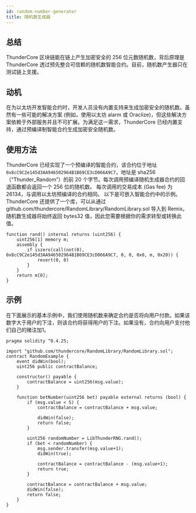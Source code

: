 ```yaml
---
id: random-number-generator
title: 随机数生成器
---
```

## 总结
ThunderCore 区块链能在链上产生加密安全的 256 位元数随机数，背后原理是 ThunderCore 透过预先整合可信赖的随机数智能合约。目前，随机数产生器只在测试链上支援。

## 动机
在为以太坊开发智能合约时，开发人员没有内置支持来生成加密安全的随机数。虽然有一些可能的解决方案 (例如，使用以太坊 alarm 或 Oraclize)，但这些解决方案依赖于外部服务并且不可扩展。为满足这一需求，ThunderCore 已经内置支持，通过预编译制智能合约生成加密安全随机数。

## 使用方法
ThunderCore 已经实现了一个预编译的智能合约，该合约位于地址 `0x8cC9C2e145d3AA946502964B1B69CE3cD066A9C7`，地址是 sha256（“Thunder_Random”）的前 20 个字节。每次调用预编译随机生成器合约的回退函数都会返回一个 256 位的随机数。 每次调用的交易成本 (Gas fee) 为 26134，与调用以太坊预编译的合约相同。 以下是可嵌入智能合约中的示例。 ThunderCore 还提供了一个库，可以从通过 github.com/thundercore/RandomLibrary/RandomLibrary.sol 导入到 Remix。随机数生成器将始终返回 bytes32 值，因此您需要根据你的需求转型或转换此值。

```
function rand() internal returns (uint256) {
    uint256[1] memory m;
    assembly {
        if iszero(call(not(0), 0x8cC9C2e145d3AA946502964B1B69CE3cD066A9C7, 0, 0, 0x0, m, 0x20)) {
            revert(0, 0)
        }
    }
    return m[0];
}
```

## 示例
在下面展示的基本示例中，我们使用随机数来确定合约是否将向用户付款。如果该数字大于用户的下注，则该合约将获得用户的下注。如果没有，合约向用户支付他们自己的赌注加1。

```
pragma solidity ^0.4.25;

import "github.com/thundercore/RandomLibrary/RandomLibrary.sol";
contract RandomExample {
    event didWin(bool);
    uint256 public contractBalance;

    constructor() payable {
        contractBalance = uint256(msg.value);
    }

    function betNumber(uint256 bet) payable external returns (bool) {
        if (msg.value < 5) {
            contractBalance = contractBalance + msg.value;

            didWin(false);
            return false;
        }

        uint256 randomNumber = LibThunderRNG.rand();
        if (bet < randomNumber) {
            msg.sender.transfer(msg.value+1);
            didWin(true);

            contractBalance = contractBalance - (msg.value+1);
            return true;
        }

        contractBalance = contractBalance + msg.value;
        didWin(false);
        return false;
    }
}
 ```

